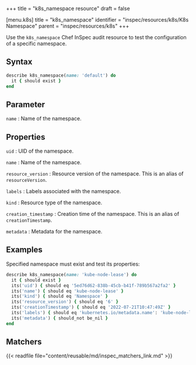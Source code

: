 +++
title = "k8s_namespace resource"
draft = false

[menu.k8s]
title = "k8s_namespace"
identifier = "inspec/resources/k8s/K8s Namespace"
parent = "inspec/resources/k8s"
+++

Use the `k8s_namespace` Chef InSpec audit resource to test the configuration of a specific namespace.

## Syntax

```ruby
describe k8s_namespace(name: 'default') do
  it { should exist }
end
```

## Parameter

`name`
: Name of the namespace.

## Properties

`uid`
: UID of the namespace.

`name`
: Name of the namespace.

`resource_version`
: Resource version of the namespace. This is an alias of `resourceVersion`.

`labels`
: Labels associated with the namespace.

`kind`
: Resource type of the namespace.

`creation_timestamp`
: Creation time of the namespace. This is an alias of `creationTimestamp`.

`metadata`
: Metadata for the namespace.

## Examples

Specified namespace must exist and test its properties:

```ruby
describe k8s_namespace(name: 'kube-node-lease') do
  it { should exist }
  its('uid') { should eq '5ed76d62-838b-45cb-b41f-789b567a2fa2' }
  its('name') { should eq 'kube-node-lease' }
  its('kind') { should eq 'Namespace' }
  its('resource_version') { should eq '6' }
  its('creationTimestamp') { should eq '2022-07-21T10:47:49Z' }
  its('labels') { should eq 'kubernetes.io/metadata.name': 'kube-node-lease' }
  its('metadata') { should_not be_nil }
end
```

## Matchers

{{< readfile file="content/reusable/md/inspec_matchers_link.md" >}}
